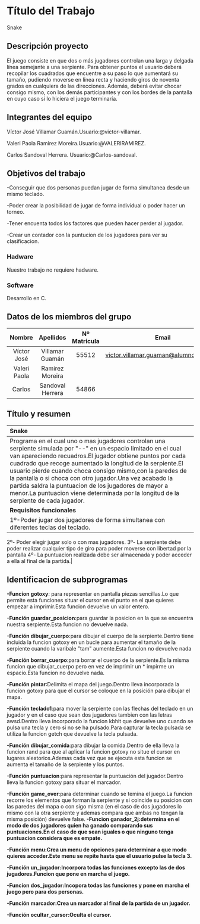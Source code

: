 ﻿# Título del Trabajo
 Snake
## Descripción proyecto
El juego consiste en que dos o más jugadores controlan una larga y delgada línea semejante a una serpiente. Para obtener puntos el usuario deberá recopilar los cuadrados que encuentre a su paso lo que aumentará su tamaño, pudiendo moverse en línea recta y haciendo giros de noventa grados en cualquiera de las direcciones. Además, deberá evitar chocar consigo mismo, con los demás participantes y con los bordes de la pantalla en cuyo caso si lo hiciera el juego terminaría.

## Integrantes del equipo

Víctor José Villamar Guamán.Usuario:@victor-villamar.<p>
Valeri Paola Ramirez Moreira.Usuario:@VALERIRAMIREZ.<p>
Carlos Sandoval Herrera.
Usuario:@Carlos-sandoval.<p>

## Objetivos del trabajo
-Conseguir que dos personas puedan jugar de forma simultanea desde un mismo teclado.<p>
-Poder crear la posibilidad de jugar de forma individual o poder hacer un torneo.<p>
-Tener encuenta todos los factores que pueden hacer perder al jugador.<p>
-Crear un contador con la puntucion de los jugadores para ver su clasificacion.<p>
### Hadware
Nuestro trabajo no requiere hadware.
### Software
Desarrollo en C.

## Datos de los miembros del grupo
|Nombre|Apellidos|Nº Matricula|Email|
| :-------------: | :-------------: |:-------------: |:-------------: |
|Víctor José|Villamar Guamán|55512|victor.villamar.guaman@alumnos.upm.es|
|Valeri Paola|Ramirez Moreira|     |                                     |
|Carlos|Sandoval Herrera|54866|                                     |

## Título y resumen

|Snake|
| :------------- |
|Programa en el cual uno o mas jugadores controlan una serpiente simulada por "--" en un espacio limitado en el cual van apareciendo recuadros.El jugador obtiene puntos por cada cuadrado que recoge aumentado la longitud de la serpiente.El usuario pierde cuando choca consigo mismo,con la paredes de la pantalla o si choca con otro jugador.Una vez acabado la partida saldra la puntuacion de los jugadores de mayor a menor.La puntuacion viene determinada por la longitud de la serpiente de cada jugador.|
|**Requisitos funcionales**|
|1º-Poder jugar dos jugadores de forma simultanea con diferentes teclas del teclado.
2º- Poder elegir jugar solo o con mas jugadores.
3º- La serpiente debe poder realizar cualquier tipo de giro para poder moverse con libertad por la pantalla
4º- La puntuacion realizada debe ser almacenada y poder acceder a ella al final de la partida.|

## Identificacion de  subprogramas
<b>-Funcion gotoxy</b>: para representar en pantalla piezas sencillas.Lo que permite esta funciones situar el cursor en el punto en el que quieres empezar a imprimir.Esta funcion devuelve un valor entero.<p>
<b>-Función guardar_posicion</b>:para guardar la posicion en la que se encuentra nuestra serpiente.Esta funcion no devuelve nada.<p>
<b>-Función dibujar_cuerpo</b>:para dibujar el cuerpo de la serpiente.Dentro tiene incluida la funcion gotoxy en un bucle para aumentar el tamaño de la serpiente cuando la varibale "tam" aumente.Esta funcion no devuelve nada<p>
<b>-Función borrar_cuerpo</b>:para borrar el cuerpo de la serpiente.Es la misma funcion que dibujar_cuerpo pero en vez de imprimir un * impirme un espacio.Esta funcion no devuelve nada.<p>
<b>-Función pintar</b>:Delimita el mapa del juego.Dentro lleva incorporada la funcíon gotoxy para que el cursor se coloque en la posición para dibujar el mapa.<p>
<b>-Función teclado1</b>:para mover la serpiente con las flechas del teclado en un jugador y en el caso que sean dos jugadores tambien con las letras awsd.Dentro lleva incorporado la funcion kbhit que devuelve uno cuando se pulsa una tecla y cero si no se ha pulsado.Para capturar la tecla pulsada se utiliza la funcion getch que devuelve la tecla pulsada.<p>
<b>-Función dibujar_comida</b>:para dibujar la comida.Dentro de ella lleva la funcion rand para que al aplicar la funcion gotoxy no situe el cursor en lugares aleatorios.Ademas cada vez que se ejecuta esta funcion se aumenta el tamaño de la serpiente y los puntos.<p>
<b>-Función puntuacion</b>:para representar la puntuación del jugador.Dentro lleva la funcion gotoxy para situar el marcador.<p>
<b>-Función game_over</b>:para determinar cuando se temina el juego.La funcion recorre los elementos que forman la serpiente y si coincide su posicion con las paredes del mapa o con sigo misma (en el caso de dos jugadores lo mismo con la otra serpiente y ademas compara que ambas no tengan la misma posición) devuelve false.<b>
<b>-Funcion ganador_2j</b>:determina en el modo de dos jugadores quien ha ganado comparando sus puntuaciones.En el caso de que sean iguales o que ninguno tenga puntuacion considera que es empate.<p>
<b>-Función menu</b>:Crea un menu de opciones para determinar a que modo quieres acceder.Este menu se repite hasta que el usuario pulse la tecla 3.<p>
<b>-Función un_jugador</b>:Incorpora todas las funciones excepto las de dos jugadores.Funcion que pone en marcha el juego.<p>
<b>-Funcion dos_jugador</b>:Incopora todas las funciones y pone en marcha el juego pero para dos personas.<p>
<b>-Función marcador</b>:Crea un marcador al final de la partida de un jugador.<p>
<b>-Función ocultar_cursor</b>:Oculta el cursor.<p>




